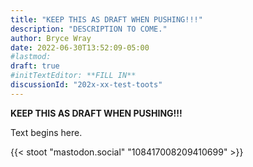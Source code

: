 ```yaml
---
title: "KEEP THIS AS DRAFT WHEN PUSHING!!!"
description: "DESCRIPTION TO COME."
author: Bryce Wray
date: 2022-06-30T13:52:09-05:00
#lastmod:
draft: true
#initTextEditor: **FILL IN**
discussionId: "202x-xx-test-toots"
---
```


**KEEP THIS AS DRAFT WHEN PUSHING!!!**

Text begins here.

<!-- {{< stoot "mastodon.technology" "108363758238065126" >}} -->

<!-- {{< stoot "fosstodon.org" "108403876466493634" >}} -->

<!-- {{< stoot "mastodon.online" "108405454964046877" >}} -->

<!-- {{< stoot "fosstodon.org" "108407949824231591" >}} -->

<!-- {{< stoot "aspiechattr.me" "108407954687320056" >}} -->

<!-- {{< stoot "mastodon.social" "108407972219696495" >}} -->

<!-- {{< stoot "mastodon.social" "100540497858007977" >}} -->

<!-- {{< stoot "fosstodon.org" "108404043194717948" >}} -->

<!-- {{< stoot "maly.io" "108408309263779506" >}} -->

<!-- {{< stoot "wandering.shop" "108415635388157132" >}} -->

{{< stoot "mastodon.social" "108417008209410699" >}}
